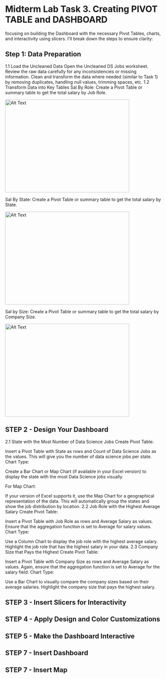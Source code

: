 # Midterm Lab Task 3. Creating PIVOT TABLE and DASHBOARD
focusing on building the Dashboard with the necessary Pivot Tables, charts, and interactivity using slicers. I'll break down the steps to ensure clarity:
## Step 1: Data Preparation
1.1 Load the Uncleaned Data
Open the Uncleaned DS Jobs worksheet. Review the raw data carefully for any inconsistencies or missing information. Clean and transform the data where needed (similar to Task 1) by removing duplicates, handling null values, trimming spaces, etc.
1.2 Transform Data into Key Tables
Sal By Role: Create a Pivot Table or summary table to get the total salary by Job Role.

<img src="Images/Raw_Data.jpg" alt="Alt Text" width="400" height="300"> 

Sal By State: Create a Pivot Table or summary table to get the total salary by State.

<img src="Images/Cleaned_Data.jpg" alt="Alt Text" width="400" height="300">

Sal by Size: Create a Pivot Table or summary table to get the total salary by Company Size.

<img src="Images/Cleaned_Data.jpg" alt="Alt Text" width="400" height="300">

## STEP 2 - Design Your Dashboard

2.1 State with the Most Number of Data Science Jobs
Create Pivot Table:

Insert a Pivot Table with State as rows and Count of Data Science Jobs as the values. This will give you the number of data science jobs per state.
Chart Type:

Create a Bar Chart or Map Chart (if available in your Excel version) to display the state with the most Data Science jobs visually.

For Map Chart:

If your version of Excel supports it, use the Map Chart for a geographical representation of the data.
This will automatically group the states and show the job distribution by location.
2.2 Job Role with the Highest Average Salary
Create Pivot Table:

Insert a Pivot Table with Job Role as rows and Average Salary as values.
Ensure that the aggregation function is set to Average for salary values.
Chart Type:

Use a Column Chart to display the job role with the highest average salary. Highlight the job role that has the highest salary in your data.
2.3 Company Size that Pays the Highest
Create Pivot Table:

Insert a Pivot Table with Company Size as rows and Average Salary as values.
Again, ensure that the aggregation function is set to Average for the salary field.
Chart Type:

Use a Bar Chart to visually compare the company sizes based on their average salaries. Highlight the company size that pays the highest salary.

## STEP 3 - Insert Slicers for Interactivity

## STEP 4 - Apply Design and Color Customizations

## STEP 5 - Make the Dashboard Interactive

## STEP 7 - Insert Dashboard

## STEP 7 - Insert Map 

